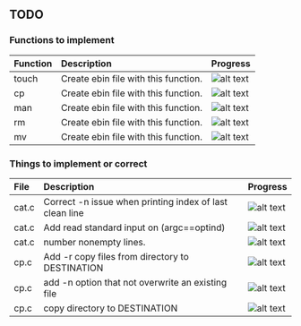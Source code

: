 ## TODO

### Functions to implement
|Function|   Description                              | Progress  |
| :---   | :--------------------                      |:---       |
| touch	 | Create ebin file with this function.        |![alt text](http://progressed.io/bar/100 "Progress")|
| cp	   | Create ebin file with this function.        |![alt text](http://progressed.io/bar/50 "Progress")|
| man    | Create ebin file with this function.        |![alt text](http://progressed.io/bar/0 "Progress")|
| rm     | Create ebin file with this function.        |![alt text](http://progressed.io/bar/0 "Progress")|
| mv     | Create ebin file with this function.        |![alt text](http://progressed.io/bar/0 "Progress")|



### Things to implement or correct
|File   | Description                                               | Progress  |
| :---  | :--------------------                                     |:---       |
| cat.c | Correct -n issue when printing index of last clean line   |![alt text](http://progressed.io/bar/0 "Progress")|
| cat.c | Add read standard input on (argc==optind)                 |![alt text](http://progressed.io/bar/0 "Progress")|
| cat.c | number nonempty lines.                                    |![alt text](http://progressed.io/bar/0 "Progress")|
| cp.c  | Add -r copy files from directory to DESTINATION           |![alt text](http://progressed.io/bar/0 "Progress")|
| cp.c  | add -n option that not overwrite an existing file         |![alt text](http://progressed.io/bar/0 "Progress")|
| cp.c  | copy directory to DESTINATION                             |![alt text](http://progressed.io/bar/0 "Progress")|
